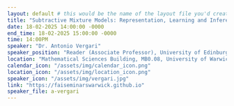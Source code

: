 ```yaml
---
layout: default # this would be the name of the layout file you'd create for events
title: "Subtractive Mixture Models: Representation, Learning and Inference"
date: 18-02-2025 14:00:00 -0000
end_time: 18-02-2025 15:00:00 -0000
time: 14:00PM
speaker: "Dr. Antonio Vergari"
speaker_position: "Reader (Associate Professor), University of Edinburgh"
location: "Mathematical Sciences Building, MB0.08, University of Warwick, Coventry, UK"
calendar_icon: "/assets/img/calendar_icon.png"
location_icon: "/assets/img/location_icon.png"
speaker_icon: "/assets/img/vergari.jpg"
link: "https://faiseminarswarwick.github.io"
speaker_file: a-vergari
---
```

